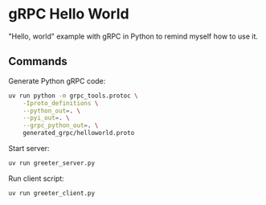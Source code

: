 # gRPC Hello World

"Hello, world" example with gRPC in Python to remind myself how to use it.

## Commands

Generate Python gRPC code:

```bash
uv run python -m grpc_tools.protoc \
    -Iproto_definitions \
    --python_out=. \
    --pyi_out=. \
    --grpc_python_out=. \
    generated_grpc/helloworld.proto
```

Start server:

```bash
uv run greeter_server.py
```

Run client script:

```bash
uv run greeter_client.py
```
